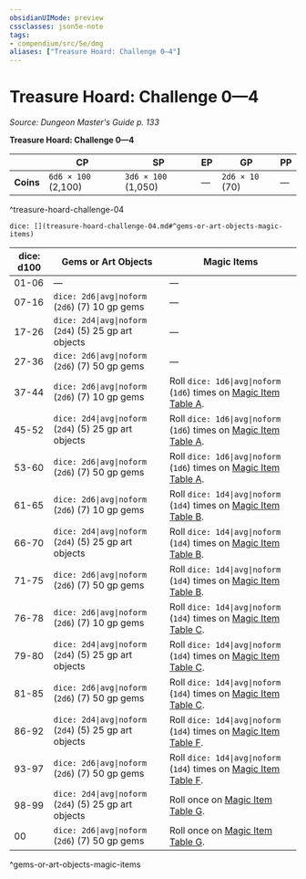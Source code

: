 ```yaml
---
obsidianUIMode: preview
cssclasses: json5e-note
tags:
- compendium/src/5e/dmg
aliases: ["Treasure Hoard: Challenge 0—4"]
---
```

# Treasure Hoard: Challenge 0—4
*Source: Dungeon Master's Guide p. 133* 

**Treasure Hoard: Challenge 0—4**

|  | CP | SP | EP | GP | PP |
|--|----|----|----|----|----|
| **Coins** | `6d6 × 100` (2,100) | `3d6 × 100` (1,050) | — | `2d6 × 10` (70) | — |
^treasure-hoard-challenge-04

`dice: [](treasure-hoard-challenge-04.md#^gems-or-art-objects-magic-items)`

| dice: d100 | Gems or Art Objects | Magic Items |
|------------|---------------------|-------------|
| 01-06 | — | — |
| 07-16 | `dice: 2d6\|avg\|noform` (`2d6`) (7) 10 gp gems | — |
| 17-26 | `dice: 2d4\|avg\|noform` (`2d4`) (5) 25 gp art objects | — |
| 27-36 | `dice: 2d6\|avg\|noform` (`2d6`) (7) 50 gp gems | — |
| 37-44 | `dice: 2d6\|avg\|noform` (`2d6`) (7) 10 gp gems | Roll `dice: 1d6\|avg\|noform` (`1d6`) times on [Magic Item Table A](/3-Mechanics/CLI/tables/magic-item-table-a.md). |
| 45-52 | `dice: 2d4\|avg\|noform` (`2d4`) (5) 25 gp art objects | Roll `dice: 1d6\|avg\|noform` (`1d6`) times on [Magic Item Table A](/3-Mechanics/CLI/tables/magic-item-table-a.md). |
| 53-60 | `dice: 2d6\|avg\|noform` (`2d6`) (7) 50 gp gems | Roll `dice: 1d6\|avg\|noform` (`1d6`) times on [Magic Item Table A](/3-Mechanics/CLI/tables/magic-item-table-a.md). |
| 61-65 | `dice: 2d6\|avg\|noform` (`2d6`) (7) 10 gp gems | Roll `dice: 1d4\|avg\|noform` (`1d4`) times on [Magic Item Table B](/3-Mechanics/CLI/tables/magic-item-table-b.md). |
| 66-70 | `dice: 2d4\|avg\|noform` (`2d4`) (5) 25 gp art objects | Roll `dice: 1d4\|avg\|noform` (`1d4`) times on [Magic Item Table B](/3-Mechanics/CLI/tables/magic-item-table-b.md). |
| 71-75 | `dice: 2d6\|avg\|noform` (`2d6`) (7) 50 gp gems | Roll `dice: 1d4\|avg\|noform` (`1d4`) times on [Magic Item Table B](/3-Mechanics/CLI/tables/magic-item-table-b.md). |
| 76-78 | `dice: 2d6\|avg\|noform` (`2d6`) (7) 10 gp gems | Roll `dice: 1d4\|avg\|noform` (`1d4`) times on [Magic Item Table C](/3-Mechanics/CLI/tables/magic-item-table-c.md). |
| 79-80 | `dice: 2d4\|avg\|noform` (`2d4`) (5) 25 gp art objects | Roll `dice: 1d4\|avg\|noform` (`1d4`) times on [Magic Item Table C](/3-Mechanics/CLI/tables/magic-item-table-c.md). |
| 81-85 | `dice: 2d6\|avg\|noform` (`2d6`) (7) 50 gp gems | Roll `dice: 1d4\|avg\|noform` (`1d4`) times on [Magic Item Table C](/3-Mechanics/CLI/tables/magic-item-table-c.md). |
| 86-92 | `dice: 2d4\|avg\|noform` (`2d4`) (5) 25 gp art objects | Roll `dice: 1d4\|avg\|noform` (`1d4`) times on [Magic Item Table F](/3-Mechanics/CLI/tables/magic-item-table-f.md). |
| 93-97 | `dice: 2d6\|avg\|noform` (`2d6`) (7) 50 gp gems | Roll `dice: 1d4\|avg\|noform` (`1d4`) times on [Magic Item Table F](/3-Mechanics/CLI/tables/magic-item-table-f.md). |
| 98-99 | `dice: 2d4\|avg\|noform` (`2d4`) (5) 25 gp art objects | Roll once on [Magic Item Table G](/3-Mechanics/CLI/tables/magic-item-table-g.md). |
| 00 | `dice: 2d6\|avg\|noform` (`2d6`) (7) 50 gp gems | Roll once on [Magic Item Table G](/3-Mechanics/CLI/tables/magic-item-table-g.md). |
^gems-or-art-objects-magic-items